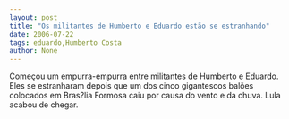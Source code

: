 ```yaml
---
layout: post
title: "Os militantes de Humberto e Eduardo estão se estranhando"
date: 2006-07-22
tags: eduardo,Humberto Costa
author: None
---
```


Começou um empurra-empurra entre militantes de Humberto e Eduardo. Eles se estranharam depois que um dos cinco gigantescos balões colocados em Bras?lia Formosa caiu por causa do vento e da chuva.
Lula acabou de chegar. 